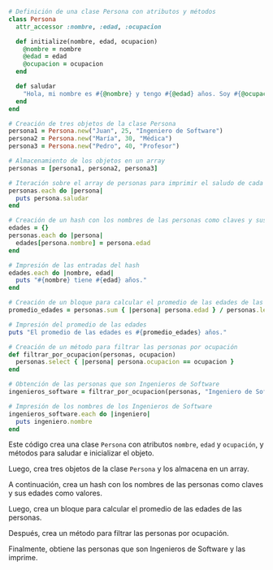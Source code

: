 ```ruby
# Definición de una clase Persona con atributos y métodos
class Persona
  attr_accessor :nombre, :edad, :ocupacion

  def initialize(nombre, edad, ocupacion)
    @nombre = nombre
    @edad = edad
    @ocupacion = ocupacion
  end

  def saludar
    "Hola, mi nombre es #{@nombre} y tengo #{@edad} años. Soy #{@ocupacion}."
  end
end

# Creación de tres objetos de la clase Persona
persona1 = Persona.new("Juan", 25, "Ingeniero de Software")
persona2 = Persona.new("María", 30, "Médica")
persona3 = Persona.new("Pedro", 40, "Profesor")

# Almacenamiento de los objetos en un array
personas = [persona1, persona2, persona3]

# Iteración sobre el array de personas para imprimir el saludo de cada una
personas.each do |persona|
  puts persona.saludar
end

# Creación de un hash con los nombres de las personas como claves y sus edades como valores
edades = {}
personas.each do |persona|
  edades[persona.nombre] = persona.edad
end

# Impresión de las entradas del hash
edades.each do |nombre, edad|
  puts "#{nombre} tiene #{edad} años."
end

# Creación de un bloque para calcular el promedio de las edades de las personas
promedio_edades = personas.sum { |persona| persona.edad } / personas.length

# Impresión del promedio de las edades
puts "El promedio de las edades es #{promedio_edades} años."

# Creación de un método para filtrar las personas por ocupación
def filtrar_por_ocupacion(personas, ocupacion)
  personas.select { |persona| persona.ocupacion == ocupacion }
end

# Obtención de las personas que son Ingenieros de Software
ingenieros_software = filtrar_por_ocupacion(personas, "Ingeniero de Software")

# Impresión de los nombres de los Ingenieros de Software
ingenieros_software.each do |ingeniero|
  puts ingeniero.nombre
end
```

Este código crea una clase `Persona` con atributos `nombre`, `edad` y `ocupación`, y métodos para saludar e inicializar el objeto.

Luego, crea tres objetos de la clase `Persona` y los almacena en un array.

A continuación, crea un hash con los nombres de las personas como claves y sus edades como valores.

Luego, crea un bloque para calcular el promedio de las edades de las personas.

Después, crea un método para filtrar las personas por ocupación.

Finalmente, obtiene las personas que son Ingenieros de Software y las imprime.